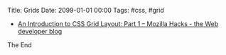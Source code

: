 Title: Grids
Date: 2099-01-01 00:00
Tags: #css, #grid

* [An Introduction to CSS Grid Layout: Part 1 – Mozilla Hacks - the Web developer blog](https://hacks.mozilla.org/2017/10/an-introduction-to-css-grid-layout-part-1/)

The End